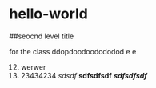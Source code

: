 # hello-world

##seocnd level title

for the class
ddopdoodoodododod
e
e

12. werwer
21. 23434234
*sdsdf* **sdfsdfsdf** ***sdfsdfsdf***
